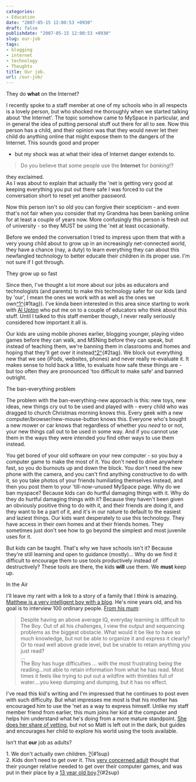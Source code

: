 ```yaml
---
categories:
- Education
date: "2007-05-15 12:00:53 +0930"
draft: false
publishdate: "2007-05-15 12:00:53 +0930"
slug: our-job
tags:
- blogging
- internet
- technology
- Thoughts
title: Our job.
url: /our-job/
---
```

They do **what** on the Internet?

I recently spoke to a staff member at one of my schools who in all
respects is a lovely person, but who shocked me thoroughly when we
started talking about 'the Internet'. The topic somehow came to MySpace
in particular, and in general the idea of putting personal stuff out
there for all to see. Now this person has a child, and their opinion was
that they would never let their child do anything online that might
expose them to the dangers of the Internet. This sounds good and proper
- but my shock was at what their idea of Internet danger extends to.

> Do you believe that some people use the **Internet** for *banking*!?

they exclaimed.\
As I was about to explain that actually the 'net is getting very good at
keeping everything you put out there safe I was forced to cut the
conversation short to reset yet another password.

Now this person isn't so old you can forgive their scepticism - and even
that's not fair when you consider that my Grandma has been banking
online for at least a couple of years now. More confusingly this person
is fresh out of university - so they MUST be using the 'net at least
occasionally.

Before we ended the conversation I tried to impress upon them that with
a very young child about to grow up in an increasingly net-connected
world, they have a chance (nay, a duty) to learn everything they can
about this newfangled technology to better educate their children in its
proper use. I'm not sure if I got through.

They grow up so fast

Since then, I've thought a lot more about our jobs as educators and
technologists (and parents) to make this technology safer for our kids
(and by 'our', I mean the ones we work with as well as the ones we
own[^1^](#1sup){#1tag}). I've kinda been interested in this area since
starting to work with [Al Upton](http://alupton.edublogs.org) who put me
on to a couple of educators who think about this stuff. Until I talked
to this staff member though, I never really seriously considered how
important it all is.

Our kids are using mobile phones earlier, blogging younger, playing
video games before they can walk, and MSNing before they can speak, but
instead of teaching them, we're banning them in classrooms and homes and
hoping that they'll get over it instead[^2^](#2sup){#2tag}. We block out
everything new that we see (iPods, websites, phones) and never really
re-evaluate it. It makes sense to hold back a little, to evaluate how
safe these things are - but too often they are pronounced 'too difficult
to make safe' and banned outright.

The ban-everything problem

The problem with the ban-everything-new approach is this: new toys, new
ideas, new things cry out to be used and played with - every child who
was dragged to church Christmas morning knows this. Every geek with a
new computer/browser/new-mouse-button knows this. Everyone who's bought
a new mower or car knows that regardless of whether you *need* to or
not, your new things call out to be used in some way. And if you cannot
use them in the ways they were intended you find other ways to use them
instead.

You get bored of your old software on your new computer - so you buy a
computer game to make the most of it. You don't need to drive anywhere
fast, so you do burnouts up and down the block. You don't need the new
phone with the camera, and you can't find anything constructive to do
with it, so you take photos of your friends humiliating themselves
instead, and then you post them to your 'till-now-unused MySpace page.
Why do we ban myspace? Because kids can do hurtful damaging things with
it. Why do they do hurtful damaging things with it? Because they haven't
been given an obviously positive thing to do with it, and their friends
are doing it, and they want to be a part of it, and it's in our nature
to default to the easiest and laziest things. Our kids want desperately
to use this technology. They have access in their own homes and at their
friends homes. They sometimes just don't see how to go beyond the
simplest and most juvenile uses for it.

But kids can be taught. That's why we have schools isn't it? Because
they're still learning and open to guidance (mostly)... Why do we find
it difficult to encourage them to use tools productively instead of
destructively? These tools are there, the kids **will** use them. We
**must** keep up.

In the Air

I'll leave my rant with a link to a story of a family that I think is
amazing. [Matthew is a very intelligent boy with a
blog](http://matthewmatt.wordpress.com/). He's nine years old, and his
goal is to interview 100 ordinary people. [From his
mum](http://freakparade.wordpress.com/more-about-the-boy/):

> Despite having an above average IQ, everyday learning is difficult to
> The Boy. Out of all his challenges, I view the output and sequencing
> problems as the biggest obstacle. What would it be like to have so
> much knowledge, but not be able to organize it and express it clearly?
> Or to read well above grade level, but be unable to retain anything
> you just read?\
> ...\
> The Boy has huge difficulties ... with the most frustrating being the
> reading...not able to retain information from what he has read. Most
> times it feels like trying to put out a wildfire with thimbles full of
> water....you keep dumping and dumping, but it has no effect.

I've read this kid's writing and I'm impressed that he continues to post
even with such difficulty. But what impresses me most is that his mother
has encouraged him to use the 'net as a way to express himself. Unlike
my staff member friend from earlier, this mum joins her kid at the
computer and helps him understand what he's doing from a more mature
standpoint. [She does her share of
vetting](http://matthewmatt.wordpress.com/2007/05/01/my-interview-with-steve-from-the-sneeze/),
but not so Matt is left out in the dark, but guides and encourages her
child to explore his world using the tools available.

Isn't that **our** job as adults?

1\. We don't actually own children. [?](#1tag){#1sup}\
2. Kids don't need to get over it. This [very concerned
adult](http://ask.metafilter.com/40483/How-can-I-help-my-young-friend)
thought that their younger relative needed to get over their computer
games, and was put in their place by a [13 year old
boy](http://ask.metafilter.com/40483/How-can-I-help-my-young-friend#623656).[?](#2tag){#2sup}